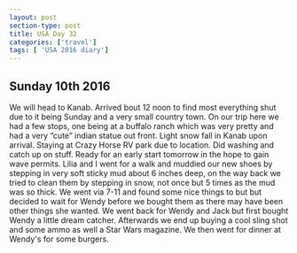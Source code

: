 ```yaml
---
layout: post
section-type: post
title: USA Day 32
categories: ['travel']
tags: [ 'USA 2016 diary']
---
```

## Sunday 10th 2016  

We will head to Kanab. Arrived bout 12 noon to find most everything shut due to it being Sunday and a very small country town. On our trip here we had a few stops, one being at a buffalo ranch which was very pretty and had a very “cute” indian statue out front. Light snow fall in Kanab upon arrival. Staying at Crazy Horse RV park due to location. Did washing and catch up on stuff. Ready for an early start tomorrow in the hope to gain wave permits. Lilia and I went for a walk and muddied our new shoes by stepping in very soft sticky mud about 6 inches deep, on the way back we tried to clean them by stepping in snow, not once but 5 times as the mud was so thick. We went via 7-11 and found some nice things to but but decided to wait for Wendy before we bought them as there may have been other things she wanted. We went back for Wendy and Jack but first bought Wendy a little dream catcher. Afterwards we end up buying a cool sling shot and some ammo as well a Star Wars magazine. We then went for dinner at Wendy's for some burgers.
